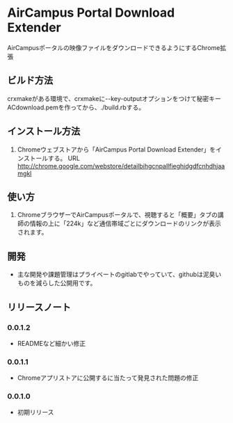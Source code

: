 # AirCampus Portal Download Extender

AirCampusポータルの映像ファイルをダウンロードできるようにするChrome拡張

## ビルド方法

crxmakeがある環境で、crxmakeに--key-outputオプションをつけて秘密キーACdownload.pemを作ってから、./build.rbする。


## インストール方法

1. Chromeウェブストアから「AirCampus Portal Download Extender」をインストールする。
   URL http://chrome.google.com/webstore/detailbihgcnpallfieghidgdfcnhdhjaamgkl

## 使い方

1. ChromeブラウザーでAirCampusポータルで、視聴すると「概要」タブの講師の情報の上に「224k」など通信帯域ごとにダウンロードのリンクが表示されます。

## 開発

* 主な開発や課題管理はプライベートのgitlabでやっていて、githubは泥臭いものを減らした公開用です。

## リリースノート

### 0.0.1.2
* READMEなど細かい修正

### 0.0.1.1
* Chromeアプリストアに公開するに当たって発見された問題の修正

### 0.0.1.0
* 初期リリース
